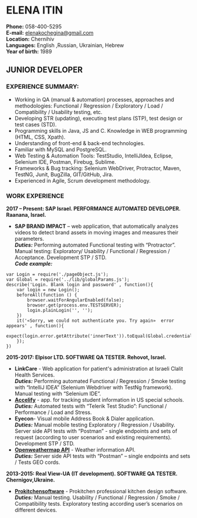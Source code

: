 # ELENA ITIN
**Phone:** 	058-400-5295  
**E-mail:**	elenakochegina@gmail.com  
**Location:** Chernihiv  
**Languages:** English ,Russian, Ukrainian, Hebrew  
**Year of birth:** 1989  

## JUNIOR DEVELOPER 

### EXPERIENCE SUMMARY:
- 	Working in QA (manual & automation) processes, approaches and methodologies:
Functional / Regression / Exploratory / Load / Compatibility / Usability testing, etc.
-	Developing STR (updating), executing test plans (STP), test design or test cases (STD).
-	Programming skills in Java, JS and C. Knowledge in WEB programming (HTML, CSS, Xpath). 
-	Understanding of front-end & back-end technologies.
-	Familiar with MySQL and PostgreSQL.
-	Web Testing & Automation Tools: TestStudio, IntelliJIdea, Eclipse, Selenium IDE, Postman, Firebug, Sublime.
-	Frameworks & Bug tracking: Selenium WebDriver, Protractor, Maven, TestNG, Junit, BugZilla, GIT/GitHub, Jira.
-	Experienced in Agile, Scrum development methodology.

### WORK EXPERIENCE
**2017 – Present: SAP Israel. PERFORMANCE AUTOMATED DEVELOPER. Raanana, Israel.**  
- **SAP BRAND IMPACT** – web application, that automatically analyzes videos to detect brand assets in moving images and measures their parameters.  
***Duties:*** Performing automated Functional testing with “Protractor”. Manual testing: Exploratory/ Usability / Functional / Regression / Acceptance. Development STP / STD.  
***Code example:***  
```
var Login = require('./pageObject.js');
var Global = require('../lib/globalParams.js');
describe('Login. Blank login and password' , function(){
    var login = new Login();
    beforeAll(function () {
        browser.waitForAngularEnabled(false);
        browser.get(process.env.TESTSERVER);
        login.plainLogin('', '');
    })
    it('«Sorry, we could not authenticate you. Try again»  error appears' , function(){ 
        expect(login.error.getAttribute('innerText')).toEqual(Global.credentials.errorMessage);
    });
})
```
**2015-2017: Elpisor LTD. SOFTWARE QA TESTER. Rehovot, Israel.**  
- **LinkCare** - Web application for patient's administration at Israeli Clalit Health Services.  
***Duties:*** Performing automated Functional / Regression / Smoke testing with “IntelliJ IDEA” (Selenium Webdriver with TestNg framework). Manual testing with “Selenium IDE”.  
- [**Accelify**](http://accelify.com/) - app. for tracking student information in US special schools.  
***Duties:*** Automated tests with “Telerik Test Studio”: Functional / Performance / Load and Stress.
- **Eyecon**- Visual mobile Address Book & Dialer application.  
***Duties:*** Manual mobile testing Exploratory / Regression / Usability. Server side API tests with “Postman” - single endpoints and sets of request (according to user scenarios and existing requirements). Development STP / STD.
- [**Openweathermap API**](http://openweathermap.org/ ) - Weather information API.  
***Duties:*** Server side API tests with “Postman” – single endpoints and sets / Tests GEO cords.  

**2013-2015: Real View-UA (IT development). SOFTWARE QA TESTER. Chernigov,Ukraine.**  
- [**Prokitchensoftware**](http://www.prokitchensoftware.com/) - Prokitchen professional kitchen design software.  
***Duties:*** Manual testing. Usability / Functional / Regression / Smoke / Compatibility tests. Exploratory  testing  according user’s scenarios on different devices.

